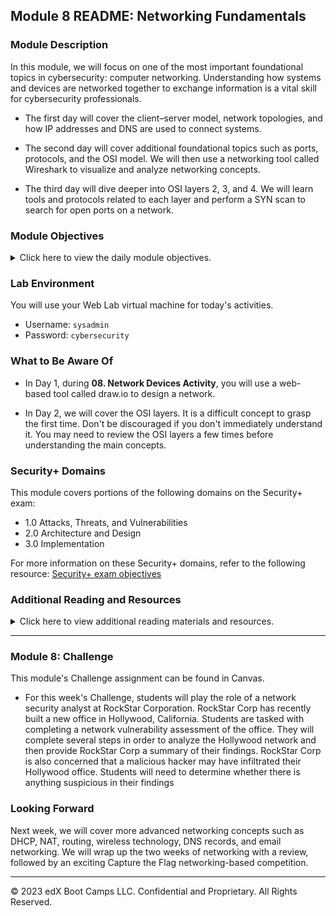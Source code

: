## Module 8 README: Networking Fundamentals

### Module Description

In this module, we will focus on one of the most important foundational topics in cybersecurity: computer networking. Understanding how systems and devices are networked together to exchange information is a vital skill for cybersecurity professionals.

  - The first day will cover the client&ndash;server model, network topologies, and how IP addresses and DNS are used to connect systems.

  - The second day will cover additional foundational topics such as ports, protocols, and the OSI model. We will then use a networking tool called Wireshark to visualize and analyze networking concepts.
  
  - The third day will dive deeper into OSI layers 2, 3, and 4. We will learn tools and protocols related to each layer and perform a SYN scan to search for open ports on a network.


### Module Objectives 

<details>
    <summary>Click here to view the daily module objectives.</summary>

  <br>

- **Day 1:** Introduction to Networking

  - Identify clients, servers, requests, and responses in network communications.

  - Identify network topologies and compare their advantages and disadvantages.

  - Design a conceptual network made of various network and network security devices.

  - Convert binary numeric representations to readable IP addresses and determine which servers the IP addresses belong to.

  - Modify DNS host files to redirect the access of a website.

- **Day 2:** Ports, Protocols, and the OSI Model

  - Interpret data in network packets by analyzing their headers, payloads, and trailers.

  - Explain the role of ports in specifying a network packet's destination.

  - Associate common protocols with their assigned ports.

  - Explain how encapsulation and decapsulation allow different protocols to interact with one another.

  - Use the layers of the OSI model to identify sources of problems on a network.

  - Capture and analyze live network traffic using Wireshark.

- **Day 3:** Follow Data Through Layers 2, 3, and 4
  - Define enumeration as a set of methods used by security professionals and hackers to determine network vulnerabilities.
  
  - Use Wireshark to visualize and analyze ARP activity, including ARP spoofing.
  
  - Use `ping` and `fping`  to determine if hosts are up and accepting connections.
  
  - Use `traceroute` to troubleshoot networking communication issues between two devices.
  
  - Define and distinguish TCP and UDP.
  
  - Analyze TCP traffic in Wireshark.
  
  - Analyze SYN scans to determine the availability of ports on a network.

</details>


### Lab Environment

You will use your Web Lab virtual machine for today's activities. 

  - Username: `sysadmin`
  - Password: `cybersecurity`

### What to Be Aware Of

- In Day 1, during **08. Network Devices Activity**, you will use a web-based tool called draw.io to design a network. 

- In Day 2, we will cover the OSI layers. It is a difficult concept to grasp the first time. Don't be discouraged if you don't immediately understand it. You may need to review the OSI layers a few times before understanding the main concepts.

### Security+ Domains 

This module covers portions of the following domains on the Security+ exam:

- 1.0 Attacks, Threats, and Vulnerabilities 
- 2.0 Architecture and Design 
- 3.0 Implementation

For more information on these Security+ domains, refer to the following resource: [Security+ exam objectives](https://comptiacdn.azureedge.net/webcontent/docs/default-source/exam-objectives/comptia-security-sy0-601-exam-objectives-(2-0).pdf?sfvrsn=8c5889ff_2)


### Additional Reading and Resources

<details> 
<summary> Click here to view additional reading materials and resources. </summary>
</br>

These resources are provided as optional, recommended resources to supplement the concepts covered in this module.


- **Day 1 Resources**
   - [GeeksForGeeks.org: Basics of computer networking](https://www.geeksforgeeks.org/basics-computer-networking/)
   - [HowDNS.works: How DNS works](https://howdns.works/)


- **Day 2 Resources**

  - [GeeksForGeeks.org: Layers of the OSI model](https://www.geeksforgeeks.org/layers-osi-model/)
  - [NetworkWorld: The OSI model explained and how to easily remember its 7 layers](https://www.networkworld.com/article/964816/the-osi-model-explained-and-how-to-easily-remember-its-7-layers.html)
  - [YouTube: Wireshark tutorial for beginners](https://www.youtube.com/watch?v=TkCSr30UojM&feature=youtu.be)

- **Day 3 Resources**
  - [Wikipedia: ARP spoofing](https://en.wikipedia.org/wiki/ARP_spoofing)

</details>

---

### Module 8: Challenge

This module's Challenge assignment can be found in Canvas.
- For this week's Challenge, students will play the role of a network security analyst at RockStar Corporation. RockStar Corp has recently built a new office in Hollywood, California. Students are tasked with completing a network vulnerability assessment of the office.  They will complete several steps in order to analyze the Hollywood network and then provide RockStar Corp a summary of their findings.  RockStar Corp is also concerned that a malicious hacker may have infiltrated their Hollywood office. Students will need to determine whether there is anything suspicious in their findings

### Looking Forward 

Next week, we will cover more advanced networking concepts such as DHCP, NAT, routing, wireless technology, DNS records, and email networking. We will wrap up the two weeks of networking with a review, followed by an exciting Capture the Flag networking-based competition.

---


&copy; 2023 edX Boot Camps LLC. Confidential and Proprietary. All Rights Reserved.    
